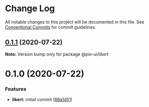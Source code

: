 # Change Log

All notable changes to this project will be documented in this file.
See [Conventional Commits](https://conventionalcommits.org) for commit guidelines.

## [0.1.1](https://github.com/pie-framework/pie-ui/compare/@pie-ui/likert@0.1.0...@pie-ui/likert@0.1.1) (2020-07-22)

**Note:** Version bump only for package @pie-ui/likert





# 0.1.0 (2020-07-22)


### Features

* **likert:** initial commit ([68a1d51](https://github.com/pie-framework/pie-ui/commit/68a1d51))
